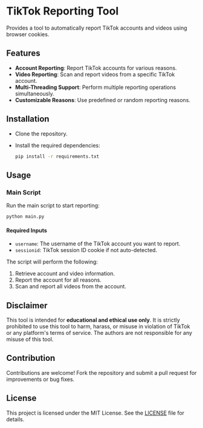 # TikTok Reporting Tool

Provides a tool to automatically report TikTok accounts and videos using browser cookies.

## Features

- **Account Reporting**: Report TikTok accounts for various reasons.
- **Video Reporting**: Scan and report videos from a specific TikTok account.
- **Multi-Threading Support**: Perform multiple reporting operations simultaneously.
- **Customizable Reasons**: Use predefined or random reporting reasons.

## Installation

- Clone the repository.

- Install the required dependencies:
  ```bash
  pip install -r requirements.txt
  ```

## Usage

### Main Script

Run the main script to start reporting:

```bash
python main.py
```

#### Required Inputs

- `username`: The username of the TikTok account you want to report.
- `sessionid`: TikTok session ID cookie if not auto-detected.

The script will perform the following:

1. Retrieve account and video information.
2. Report the account for all reasons.
3. Scan and report all videos from the account.

<!-- ### API Module

The `api.py` module provides a wrapper to interact with TikTok's API. Using this module, you can:

- Retrieve user information.
- Fetch videos from an account.
- Programmatically report accounts and videos.

  **Note:** The `jsvmp.hex` file is used for signing requests. -->

## Disclaimer

This tool is intended for **educational and ethical use only**. It is strictly prohibited to use this tool to harm, harass, or misuse in violation of TikTok or any platform's terms of service. The authors are not responsible for any misuse of this tool.

## Contribution

Contributions are welcome! Fork the repository and submit a pull request for improvements or bug fixes.

## License

This project is licensed under the MIT License. See the [LICENSE](LICENSE) file for details.
